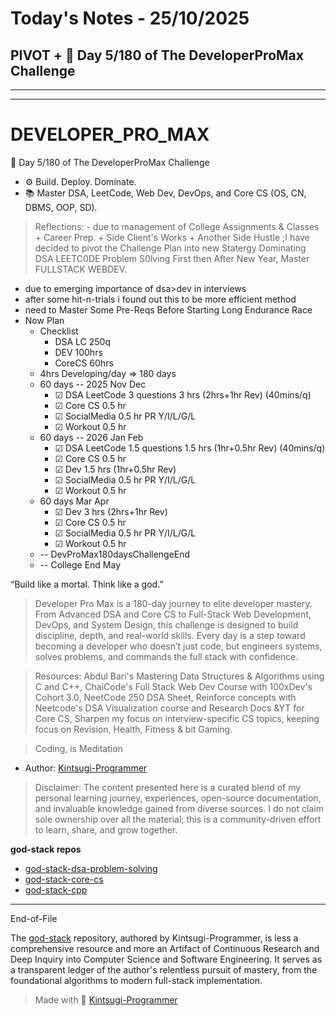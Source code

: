 # Today's Notes - 25/10/2025
## PIVOT + 👾 Day 5/180 of The DeveloperProMax Challenge 
---

---
# DEVELOPER_PRO_MAX
👾 Day 5/180 of The DeveloperProMax Challenge 
- ⚙️ Build. Deploy. Dominate.
- 📚 Master DSA, LeetCode, Web Dev, DevOps, and Core CS (OS, CN, DBMS, OOP, SD). 

> Reflections: - due to management of College Assignments & Classes + Career Prep. + Side Client's Works + Another Side Hustle ;I have decided to pivot the Challenge Plan into new Statergy Dominating DSA LEETC0DE Problem S0lving First then After New Year, Master FULLSTACK WEBDEV.
- due to emerging importance of dsa>dev in interviews
- after some hit-n-trials i found out this to be more efficient method
- need to Master Some Pre-Reqs Before Starting Long Endurance Race
- Now Plan
  - Checklist
    - DSA LC 250q
    - DEV 100hrs
    - CoreCS 60hrs
  - 4hrs Developing/day => 180 days
  - 60 days -- 2025 Nov Dec
    - ☑ DSA LeetCode 3 questions 3 hrs (2hrs+1hr Rev) (40mins/q)
    - ☑ Core CS 0.5 hr
    - ☑ SocialMedia 0.5 hr PR Y/I/L/G/L
    - ☑ Workout 0.5 hr
  - 60 days -- 2026 Jan Feb
    - ☑ DSA LeetCode 1.5 questions 1.5 hrs (1hr+0.5hr Rev) (40mins/q)
    - ☑ Core CS 0.5 hr
    - ☑ Dev 1.5 hrs (1hr+0.5hr Rev)
    - ☑ SocialMedia 0.5 hr PR Y/I/L/G/L
    - ☑ Workout 0.5 hr
  - 60 days Mar Apr
    - ☑ Dev 3 hrs (2hrs+1hr Rev)
    - ☑ Core CS 0.5 hr
    - ☑ SocialMedia 0.5 hr PR Y/I/L/G/L
    - ☑ Workout 0.5 hr
  - -- DevProMax180daysChallengeEnd
  - -- College End May

“Build like a mortal. Think like a god.”

> Developer Pro Max is a 180-day journey to elite developer mastery. From Advanced DSA and Core CS to Full-Stack Web Development, DevOps, and System Design, this challenge is designed to build discipline, depth, and real-world skills. Every day is a step toward becoming a developer who doesn’t just code, but engineers systems, solves problems, and commands the full stack with confidence.

> Resources: Abdul Bari's Mastering Data Structures & Algorithms using C and C++, ChaiCode's Full Stack Web Dev Course with 100xDev's Cohort 3.0, NeetCode 250 DSA Sheet, Reinforce concepts with Neetcode's DSA Visualization course and Research Docs &YT for Core CS, Sharpen my focus on interview-specific CS topics, keeping focus on Revision, Health, Fitness & bit Gaming.

> Coding, is Meditation

- Author: [Kintsugi-Programmer](https://github.com/kintsugi-programmer)

> Disclaimer: The content presented here is a curated blend of my personal learning journey, experiences, open-source documentation, and invaluable knowledge gained from diverse sources. I do not claim sole ownership over all the material; this is a community-driven effort to learn, share, and grow together.

**god-stack repos**
- [god-stack-dsa-problem-solving](https://github.com/kintsugi-programmer/god-stack-dsa-problem-solving)
- [god-stack-core-cs](https://github.com/kintsugi-programmer/god-stack-core-cs)
- [god-stack-cpp](https://github.com/kintsugi-programmer/god-stack-cpp)

---
End-of-File

The [god-stack](https://github.com/kintsugi-programmer/god-stack) repository, authored by Kintsugi-Programmer, is less a comprehensive resource and more an Artifact of Continuous Research and Deep Inquiry into Computer Science and Software Engineering. It serves as a transparent ledger of the author's relentless pursuit of mastery, from the foundational algorithms to modern full-stack implementation.

> Made with 💚 [Kintsugi-Programmer](https://github.com/kintsugi-programmer)